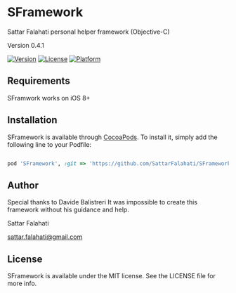 # SFramework

Sattar Falahati personal helper framework (Objective-C)

Version 0.4.1

<!--[![CI Status](http://img.shields.io/travis/sattar_falahati/SFramework.svg?style=flat)](https://travis-ci.org/sattar_falahati/SFramework) -->
[![Version](https://img.shields.io/cocoapods/v/SFramework.svg?style=flat)](http://cocoapods.org/pods/SFramework)
[![License](https://img.shields.io/cocoapods/l/SFramework.svg?style=flat)](http://cocoapods.org/pods/SFramework)
[![Platform](https://img.shields.io/cocoapods/p/SFramework.svg?style=flat)](http://cocoapods.org/pods/SFramework)

<!--## Example-->
<!---->
<!--To run the example project, clone the repo, and run `pod install` from the Example directory first.-->
<!---->
## Requirements
SFramwork works on iOS 8+


## Installation

SFramework is available through [CocoaPods](http://cocoapods.org). To install
it, simply add the following line to your Podfile:

```ruby

pod 'SFramework', :git => 'https://github.com/SattarFalahati/SFramework.git'

```

## Author

Special thanks to Davide Balistreri It was impossible to create this framework without his guidance and help.

Sattar Falahati

sattar.falahati@gmail.com

## License

SFramework is available under the MIT license. See the LICENSE file for more info.
